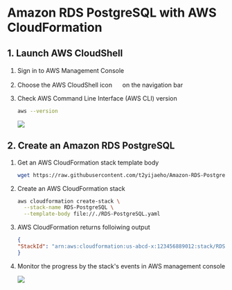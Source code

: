 # Amazon RDS PostgreSQL with AWS CloudFormation


## 1. Launch AWS CloudShell

1. Sign in to AWS Management Console <img src="https://github.com/t2yijaeho/Amazon-RDS-PostgreSQL-with-AWS-CloudFormation/blob/matia/images/AWS%20Management%20Console.png?raw=true" width="16">

2. Choose the AWS CloudShell icon <img src="https://github.com/t2yijaeho/Amazon-RDS-PostgreSQL-with-AWS-CloudFormation/blob/matia/images/AWS%20CloudShell.png?raw=true" width="16"> on the navigation bar

3. Check AWS Command Line Interface (AWS CLI) version

    ```bash
    aws --version
    ```

    <img src="https://github.com/t2yijaeho/Amazon-RDS-PostgreSQL-with-AWS-CloudFormation/blob/matia/images/AWS%20CloudShell%20version.png?raw=true">


## 2. Create an Amazon RDS PostgreSQL

1. Get an AWS CloudFormation stack template body

    ```bash
    wget https://raw.githubusercontent.com/t2yijaeho/Amazon-RDS-PostgreSQL-with-AWS-CloudFormation/2eb837192a05043afdb3148586fc8e90a3baa8ad/Template/RDS-PostgreSQL.yaml
    ```


2. Create an AWS CloudFormation stack

    ```bash
    aws cloudformation create-stack \
      --stack-name RDS-PostgreSQL \
      --template-body file://./RDS-PostgreSQL.yaml
    ```

3. AWS CloudFormation returns folloiwing output

    ```json
    {
    "StackId": "arn:aws:cloudformation:us-abcd-x:123456889012:stack/RDS-PostgreSQL/b4d0f5e0-d4c2-11ec-9529-06edcc65f112"
    }
    ```

4. Monitor the progress by the stack's events in AWS management console

    <img src="https://github.com/t2yijaeho/Amazon-RDS-PostgreSQL-with-AWS-CloudFormation/blob/matia/images/CloudFormation%20Stack%20Creation%20Events.png?raw=true">

